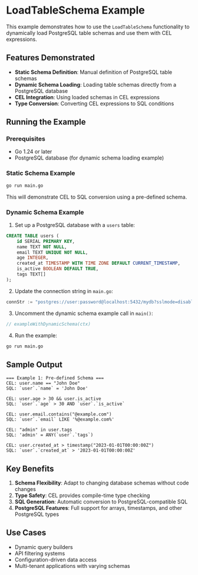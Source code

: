 # LoadTableSchema Example

This example demonstrates how to use the `LoadTableSchema` functionality to dynamically load PostgreSQL table schemas and use them with CEL expressions.

## Features Demonstrated

- **Static Schema Definition**: Manual definition of PostgreSQL table schemas
- **Dynamic Schema Loading**: Loading table schemas directly from a PostgreSQL database
- **CEL Integration**: Using loaded schemas in CEL expressions
- **Type Conversion**: Converting CEL expressions to SQL conditions

## Running the Example

### Prerequisites

- Go 1.24 or later
- PostgreSQL database (for dynamic schema loading example)

### Static Schema Example

```bash
go run main.go
```

This will demonstrate CEL to SQL conversion using a pre-defined schema.

### Dynamic Schema Example

1. Set up a PostgreSQL database with a `users` table:

```sql
CREATE TABLE users (
    id SERIAL PRIMARY KEY,
    name TEXT NOT NULL,
    email TEXT UNIQUE NOT NULL,
    age INTEGER,
    created_at TIMESTAMP WITH TIME ZONE DEFAULT CURRENT_TIMESTAMP,
    is_active BOOLEAN DEFAULT TRUE,
    tags TEXT[]
);
```

2. Update the connection string in `main.go`:

```go
connStr := "postgres://user:password@localhost:5432/mydb?sslmode=disable"
```

3. Uncomment the dynamic schema example call in `main()`:

```go
// exampleWithDynamicSchema(ctx)
```

4. Run the example:

```bash
go run main.go
```

## Sample Output

```
=== Example 1: Pre-defined Schema ===
CEL: user.name == "John Doe"
SQL: `user`.`name` = 'John Doe'

CEL: user.age > 30 && user.is_active
SQL: `user`.`age` > 30 AND `user`.`is_active`

CEL: user.email.contains("@example.com")
SQL: `user`.`email` LIKE '%@example.com%'

CEL: "admin" in user.tags
SQL: 'admin' = ANY(`user`.`tags`)

CEL: user.created_at > timestamp("2023-01-01T00:00:00Z")
SQL: `user`.`created_at` > '2023-01-01T00:00:00Z'
```

## Key Benefits

1. **Schema Flexibility**: Adapt to changing database schemas without code changes
2. **Type Safety**: CEL provides compile-time type checking
3. **SQL Generation**: Automatic conversion to PostgreSQL-compatible SQL
4. **PostgreSQL Features**: Full support for arrays, timestamps, and other PostgreSQL types

## Use Cases

- Dynamic query builders
- API filtering systems
- Configuration-driven data access
- Multi-tenant applications with varying schemas
